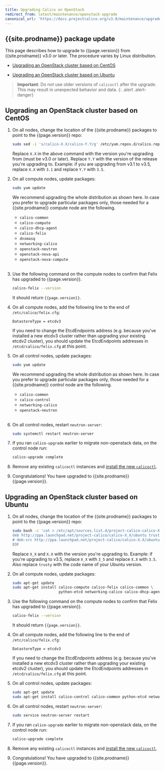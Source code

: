 ```yaml
---
title: Upgrading Calico on OpenStack
redirect_from: latest/maintenance/openstack-upgrade
canonical_url: 'https://docs.projectcalico.org/v3.9/maintenance/upgrade/openstack-upgrade'
---
```


## {{site.prodname}} package update

This page describes how to upgrade to {{page.version}} from {{site.prodname}} v3.0 or later. The procedure
varies by Linux distribution.

- [Upgrading an OpenStack cluster based on CentOS](#upgrading-an-openstack-cluster-based-on-centos)

- [Upgrading an OpenStack cluster based on Ubuntu](#upgrading-an-openstack-cluster-based-on-ubuntu)

> **Important**: Do not use older versions of `calicoctl` after the upgrade.
> This may result in unexpected behavior and data.
{: .alert .alert-danger}


## Upgrading an OpenStack cluster based on CentOS

1. On all nodes, change the location of the {{site.prodname}} packages to point to the {{page.version}} repo:

   ```bash
   sudo sed -i 's/calico-X.X/calico-Y.Y/g' /etc/yum.repos.d/calico.repo
   ```
   Replace `X.X` in the above command with the version you're upgrading from (must be v3.0 or later).
   Replace `Y.Y` with the version of the release you're upgrading to. Example: if you are upgrading from v3.1
   to v3.5, replace `X.X` with `3.1` and replace `Y.Y` with `3.5`.

1. On all compute nodes, update packages:
   ```bash
   sudo yum update
   ```
   We recommend upgrading the whole distribution as shown here. In case you prefer to upgrade particular packages only, those needed for a {{site.prodname}} compute node are the following.
   - `calico-common`
   - `calico-compute`
   - `calico-dhcp-agent`
   - `calico-felix`
   - `dnsmasq`
   - `networking-calico`
   - `openstack-neutron`
   - `openstack-nova-api`
   - `openstack-nova-compute`
<br><br>

1. Use the following command on the compute nodes to confirm that Felix has upgraded to {{page.version}}.
   ```bash
   calico-felix --version
   ```
   It should return `{{page.version}}`.

1. On all compute nodes, add the following line to the end of `/etc/calico/felix.cfg`:
   ```
   DatastoreType = etcdv3
   ```
   If you need to change the EtcdEndpoints address (e.g. because you've installed a new etcdv3 cluster
   rather than upgrading your existing etcdv2 cluster), you should update the EtcdEndpoints addresses
   in `/etcd/calico/felix.cfg` at this point.

1. On all control nodes, update packages:
   ```bash
   sudo yum update
   ```
   We recommend upgrading the whole distribution as shown here. In case you prefer to upgrade particular packages only, those needed for a {{site.prodname}} control node are the following.
   - `calico-common`
   - `calico-control`
   - `networking-calico`
   - `openstack-neutron`
<br><br>

1. On all control nodes, restart `neutron-server`:
   ```bash
   sudo systemctl restart neutron-server
   ```

1. If you ran `calico-upgrade` earlier to migrate non-openstack data, on the control node run:
   ```bash
   calico-upgrade complete
   ```

1. Remove any existing `calicoctl` instances and [install the new `calicoctl`](../getting-started/calicoctl/install).

1. Congratulations! You have upgraded to {{site.prodname}} {{page.version}}.

## Upgrading an OpenStack cluster based on Ubuntu
1. On all nodes, change the location of the {{site.prodname}} packages to point to the {{page.version}} repo:

   ```bash
   sudo bash -c 'cat > /etc/apt/sources.list.d/project-calico-calico-X_X-trusty.list' << EOF
   deb http://ppa.launchpad.net/project-calico/calico-X.X/ubuntu trusty main
   # deb-src http://ppa.launchpad.net/project-calico/calico-X.X/ubuntu trusty main
   EOF
   ```
   Replace `X_X` and `X.X` with the version you're upgrading to. Example: if you're upgrading to v3.5, replace `X_X` with
   `3_5` and replace `X.X` with `3.5`. Also replace `trusty` with the code name of your Ubuntu version.

1. On all compute nodes, update packages:
   ```bash
   sudo apt-get update
   sudo apt-get install calico-compute calico-felix calico-common \
                        python-etcd networking-calico calico-dhcp-agent

   ```

1. Use the following command on the compute nodes to confirm that Felix has upgraded to {{page.version}}.
   ```bash
   calico-felix --version
   ```

   It should return `{{page.version}}`.

1. On all compute nodes, add the following line to the end of `/etc/calico/felix.cfg`:
   ```
   DatastoreType = etcdv3
   ```
   If you need to change the EtcdEndpoints address (e.g. because you've installed a new etcdv3 cluster
   rather than upgrading your existing etcdv2 cluster), you should update the EtcdEndpoints addresses
   in `/etcd/calico/felix.cfg` at this point.

1. On all control nodes, update packages:
   ```bash
   sudo apt-get update
   sudo apt-get install calico-control calico-common python-etcd networking-calico
   ```

1. On all control nodes, restart `neutron-server`:
   ```bash
   sudo service neutron-server restart
   ```

1. If you ran `calico-upgrade` earlier to migrate non-openstack data, on the control node run:
   ```bash
   calico-upgrade complete
   ```

1. Remove any existing `calicoctl` instances and [install the new `calicoctl`](../getting-started/calicoctl/install).

1. Congratulations! You have upgraded to {{site.prodname}} {{page.version}}.
